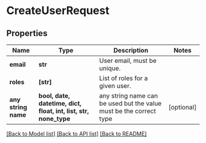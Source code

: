 # CreateUserRequest


## Properties
Name | Type | Description | Notes
------------ | ------------- | ------------- | -------------
**email** | **str** | User email, must be unique. | 
**roles** | **[str]** | List of roles for a given user. | 
**any string name** | **bool, date, datetime, dict, float, int, list, str, none_type** | any string name can be used but the value must be the correct type | [optional]

[[Back to Model list]](../README.md#documentation-for-models) [[Back to API list]](../README.md#documentation-for-api-endpoints) [[Back to README]](../README.md)


